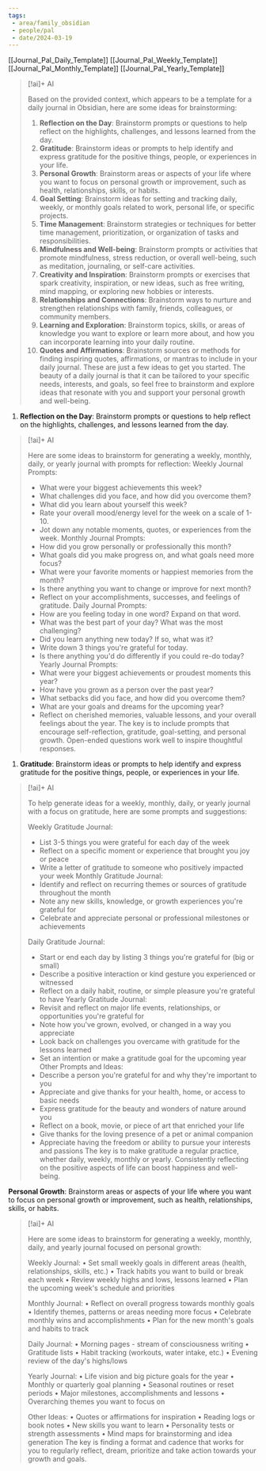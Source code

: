```yaml
---
tags:
 - area/family_obsidian
 - people/pal
 - date/2024-03-19
---
```


[[Journal_Pal_Daily_Template]]
[[Journal_Pal_Weekly_Template]]
[[Journal_Pal_Monthly_Template]]
[[Journal_Pal_Yearly_Template]]


> [!ai]+ AI
>
> Based on the provided context, which appears to be a template for a daily journal in Obsidian, here are some ideas for brainstorming:
> 1. **Reflection on the Day**: Brainstorm prompts or questions to help reflect on the highlights, challenges, and lessons learned from the day.
> 2. **Gratitude**: Brainstorm ideas or prompts to help identify and express gratitude for the positive things, people, or experiences in your life.
> 3. **Personal Growth**: Brainstorm areas or aspects of your life where you want to focus on personal growth or improvement, such as health, relationships, skills, or habits.
> 4. **Goal Setting**: Brainstorm ideas for setting and tracking daily, weekly, or monthly goals related to work, personal life, or specific projects.
> 5. **Time Management**: Brainstorm strategies or techniques for better time management, prioritization, or organization of tasks and responsibilities.
> 6. **Mindfulness and Well-being**: Brainstorm prompts or activities that promote mindfulness, stress reduction, or overall well-being, such as meditation, journaling, or self-care activities.
> 7. **Creativity and Inspiration**: Brainstorm prompts or exercises that spark creativity, inspiration, or new ideas, such as free writing, mind mapping, or exploring new hobbies or interests.
> 8. **Relationships and Connections**: Brainstorm ways to nurture and strengthen relationships with family, friends, colleagues, or community members.
> 9. **Learning and Exploration**: Brainstorm topics, skills, or areas of knowledge you want to explore or learn more about, and how you can incorporate learning into your daily routine.
> 10. **Quotes and Affirmations**: Brainstorm sources or methods for finding inspiring quotes, affirmations, or mantras to include in your daily journal.
> These are just a few ideas to get you started. The beauty of a daily journal is that it can be tailored to your specific needs, interests, and goals, so feel free to brainstorm and explore ideas that resonate with you and support your personal growth and well-being.

1. **Reflection on the Day**: Brainstorm prompts or questions to help reflect on the highlights, challenges, and lessons learned from the day.
> [!ai]+ AI
>
> Here are some ideas to brainstorm for generating a weekly, monthly, daily, or yearly journal with prompts for reflection:
> Weekly Journal Prompts:
> - What were your biggest achievements this week?
> - What challenges did you face, and how did you overcome them?
> - What did you learn about yourself this week?
> - Rate your overall mood/energy level for the week on a scale of 1-10.
> - Jot down any notable moments, quotes, or experiences from the week.
> Monthly Journal Prompts:
> - How did you grow personally or professionally this month?
> - What goals did you make progress on, and what goals need more focus?
> - What were your favorite moments or happiest memories from the month?
> - Is there anything you want to change or improve for next month?
> - Reflect on your accomplishments, successes, and feelings of gratitude.
> Daily Journal Prompts:
> - How are you feeling today in one word? Expand on that word.
> - What was the best part of your day? What was the most challenging?
> - Did you learn anything new today? If so, what was it?
> - Write down 3 things you're grateful for today.
> - Is there anything you'd do differently if you could re-do today?
> Yearly Journal Prompts:
> - What were your biggest achievements or proudest moments this year?
> - How have you grown as a person over the past year?
> - What setbacks did you face, and how did you overcome them?
> - What are your goals and dreams for the upcoming year?
> - Reflect on cherished memories, valuable lessons, and your overall feelings about the year.
> The key is to include prompts that encourage self-reflection, gratitude, goal-setting, and personal growth. Open-ended questions work well to inspire thoughtful responses.

1. **Gratitude**: Brainstorm ideas or prompts to help identify and express gratitude for the positive things, people, or experiences in your life.
> [!ai]+ AI
>
> To help generate ideas for a weekly, monthly, daily, or yearly journal with a focus on gratitude, here are some prompts and suggestions:
> 
> Weekly Gratitude Journal:
> - List 3-5 things you were grateful for each day of the week
> - Reflect on a specific moment or experience that brought you joy or peace
> - Write a letter of gratitude to someone who positively impacted your week
> Monthly Gratitude Journal:
> - Identify and reflect on recurring themes or sources of gratitude throughout the month
> - Note any new skills, knowledge, or growth experiences you're grateful for
> - Celebrate and appreciate personal or professional milestones or achievements
> 
> Daily Gratitude Journal:
> - Start or end each day by listing 3 things you're grateful for (big or small)
> - Describe a positive interaction or kind gesture you experienced or witnessed
> - Reflect on a daily habit, routine, or simple pleasure you're grateful to have
> Yearly Gratitude Journal:
> - Revisit and reflect on major life events, relationships, or opportunities you're grateful for
> - Note how you've grown, evolved, or changed in a way you appreciate
> - Look back on challenges you overcame with gratitude for the lessons learned
> - Set an intention or make a gratitude goal for the upcoming year
> Other Prompts and Ideas:
> - Describe a person you're grateful for and why they're important to you
> - Appreciate and give thanks for your health, home, or access to basic needs
> - Express gratitude for the beauty and wonders of nature around you
> - Reflect on a book, movie, or piece of art that enriched your life
> - Give thanks for the loving presence of a pet or animal companion
> - Appreciate having the freedom or ability to pursue your interests and passions
> The key is to make gratitude a regular practice, whether daily, weekly, monthly or yearly. Consistently reflecting on the positive aspects of life can boost happiness and well-being.

**Personal Growth**: Brainstorm areas or aspects of your life where you want to focus on personal growth or improvement, such as health, relationships, skills, or habits.
> [!ai]+ AI
>
> Here are some ideas to brainstorm for generating a weekly, monthly, daily, and yearly journal focused on personal growth:
> 
> Weekly Journal:
> • Set small weekly goals in different areas (health, relationships, skills, etc.)
> • Track habits you want to build or break each week
> • Review weekly highs and lows, lessons learned
> • Plan the upcoming week's schedule and priorities
> 
> Monthly Journal:
> • Reflect on overall progress towards monthly goals
> • Identify themes, patterns or areas needing more focus
> • Celebrate monthly wins and accomplishments
> • Plan for the new month's goals and habits to track
> 
> Daily Journal:
> • Morning pages - stream of consciousness writing
> • Gratitude lists
> • Habit tracking (workouts, water intake, etc.)
> • Evening review of the day's highs/lows
> 
> Yearly Journal:
> • Life vision and big picture goals for the year
> • Monthly or quarterly goal planning
> • Seasonal routines or reset periods
> • Major milestones, accomplishments and lessons
> • Overarching themes you want to focus on
> 
> Other Ideas:
> • Quotes or affirmations for inspiration
> • Reading logs or book notes
> • New skills you want to learn
> • Personality tests or strength assessments
> • Mind maps for brainstorming and idea generation
> The key is finding a format and cadence that works for you to regularly reflect, dream, prioritize and take action towards your growth and goals.

